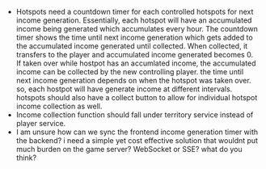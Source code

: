 - Hotspots need a countdown timer for each controlled hotspots for next income generation. Essentially, each hotspot will have an accumulated income being generated which accumulates every hour. The countdown timer shows the time until next income generation which gets added to the accumulated income generated until collected. When collected, it transfers to the player and accumulated income generated becomes 0. If taken over while hostpot has an accumlated income, the accumulated income can be collected by the new controlling player. the time until next income generation depends on when the hotspot was taken over. so, each hostpot will have generate income at different intervals. hotspots should also have a collect button to allow for individual hotspot income collection as well.
- Income collection function should fall under territory service instead of player service.
- I am unsure how can we sync the frontend income generation timer with the backend? i need a simple yet cost effective solution that wouldnt put much burden on the game server? WebSocket or SSE? what do you think?